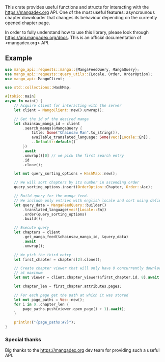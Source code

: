 This crate provides useful functions and structs for interacting with the <https://mangadex.org> API.
One of the most useful features: asyncrounous chapter downloader that changes its behaviour depending on the currently opened chapter page.

In order to fully understand how to use this library, please look through <https://api.mangadex.org/docs>. This is an official documentation of <mangadex.org> API.

## Example
```rust
use mango_api::requests::manga::{MangaFeedQuery, MangaQuery};
use mango_api::requests::query_utils::{Locale, Order, OrderOption};
use mango_api::MangoClient;

use std::collections::HashMap;

#[tokio::main]
async fn main() {  
    // Acquire client for interacting with the server
    let client = MangoClient::new().unwrap();

    // Get the id of the desired manga
    let chainsaw_manga_id = client
        .search_manga(&MangaQuery {
            title: Some("Chainsaw Man".to_string()),
            available_translated_language: Some(vec![Locale::En]),
            ..Default::default()
        })
        .await
        .unwrap()[0] // we pick the first search entry
        .id
        .clone();

    let mut query_sorting_options = HashMap::new();

    // We will sort chapters by its number in ascending order
    query_sorting_options.insert(OrderOption::Chapter, Order::Asc);

    // Build query for the manga feed.
    // We include only entries with english locale and sort using defined query_sorting_options
    let query_data = MangaFeedQuery::builder()
        .translated_language(vec![Locale::En])
        .order(query_sorting_options)
        .build();

    // Execute query
    let chapters = client
        .get_manga_feed(&chainsaw_manga_id, &query_data)
        .await
        .unwrap();

    // We pick the third entry
    let first_chapter = chapters[2].clone();

    // Create chapter viewer that will only have 8 concurrently downloading pages
    // at maximum 
    let mut viewer = client.chapter_viewer(&first_chapter.id, 8).await.unwrap();

    let chapter_len = first_chapter.attributes.pages;

    // For each page get the path at which it was stored
    let mut page_paths = Vec::new();
    for i in 0..chapter_len {
        page_paths.push(viewer.open_page(i + 1).await);
    }

    println!("{page_paths:#?}");
}
```
### Special thanks
Big thanks to the <https://mangadex.org> dev team for providing such a useful API.
